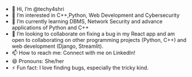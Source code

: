- 👋 Hi, I’m @techy4shri
- 👀 I’m interested in C++,Python, Web Development and Cybersecurity
- 🌱 I’m currently learning DBMS, Network Security and advance applications of Python and C++
- 💞️ I’m looking to collaborate on fixing a bug in my React app and am open to collaborating on other programming projects (Python, C++) and web development (Django, Streamlit).
- 📫 How to reach me: Connect with me on LinkedIn! 
- 😄 Pronouns: She/her
- ⚡ Fun fact: I love finding bugs, especially the tricky kind.

<!---
techy4shri/techy4shri is a ✨ special ✨ repository because its `README.md` (this file) appears on your GitHub profile.
You can click the Preview link to take a look at your changes.
--->
